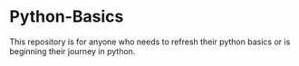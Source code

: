 # Python-Basics
This repository is for anyone who needs to refresh their python basics or is beginning their journey in python.
